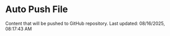 # Auto Push File

Content that will be pushed to GitHub repository.
Last updated: 08/16/2025, 08:17:43 AM
